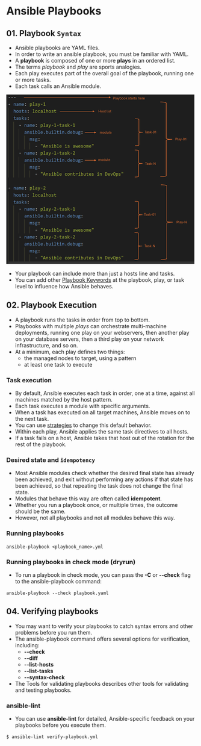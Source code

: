 # Ansible Playbooks

## 01. Playbook `Syntax`

- Ansible playbooks are YAML files.
- In order to write an ansible playbook, you must be familiar with YAML.
- A **playbook** is composed of one or more **plays** in an ordered list.
- The terms _playbook_ and _play_ are sports analogies.
- Each play executes part of the overall goal of the playbook, running one or more tasks.
- Each task calls an Ansible module.

<img src="images/playbooksyntax.png" width="500" height="450">

- Your playbook can include more than just a hosts line and tasks.
- You can add other [Playbook Keywords](https://docs.ansible.com/ansible/latest/reference_appendices/playbooks_keywords.html#playbook-keywords) at the playbook, play, or task level to influence how Ansible behaves.

## 02. Playbook Execution

- A playbook runs the tasks in order from top to bottom.
- Playbooks with multiple _plays_ can orchestrate multi-machine deployments, running one play on your webservers, then another play on your database servers, then a third play on your network infrastructure, and so on.
- At a minimum, each play defines two things:
  - the managed nodes to target, using a pattern
  - at least one task to execute

### Task execution

- By default, Ansible executes each task in order, one at a time, against all machines matched by the host pattern.
- Each task executes a module with specific arguments.
- When a task has executed on all target machines, Ansible moves on to the next task.
- You can use [strategies](https://docs.ansible.com/ansible/latest/playbook_guide/playbooks_strategies.html#playbooks-strategies) to change this default behavior.
- Within each play, Ansible applies the same task directives to all hosts.
- If a task fails on a host, Ansible takes that host out of the rotation for the rest of the playbook.

### Desired state and `idempotency`

- Most Ansible modules check whether the desired final state has already been achieved, and exit without performing any actions if that state has been achieved, so that repeating the task does not change the final state.
- Modules that behave this way are often called **idempotent**.
- Whether you run a playbook once, or multiple times, the outcome should be the same.
- However, not all playbooks and not all modules behave this way.

### Running playbooks

```
ansible-playbook <playbook_name>.yml
```

### Running playbooks in check mode (dryrun)

- To run a playbook in check mode, you can pass the **-C** or **--check** flag to the ansible-playbook command:

```
ansible-playbook --check playbook.yaml
```

## 04. Verifying playbooks

- You may want to verify your playbooks to catch syntax errors and other problems before you run them.
- The ansible-playbook command offers several options for verification, including:
  - **--check**
  - **--diff**
  - **--list-hosts**
  - **--list-tasks**
  - **--syntax-check**
- The Tools for validating playbooks describes other tools for validating and testing playbooks.

### ansible-lint

- You can use **ansible-lint** for detailed, Ansible-specific feedback on your playbooks before you execute them.

```
$ ansible-lint verify-playbook.yml
```

